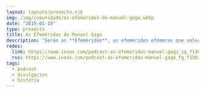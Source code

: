 ```yaml
---
layout: layouts/proxecto.njk
img: /img/comunidade/as-efemerides-de-manuel-gago.webp
date: "2019-01-19"
type: proxecto
title: As Efeméridas de Manuel Gago
description: "Serán as **Efeméridas**, as efemérides efémeras que seleccionará para ti. Que que raio é iso? Pois habitualmente temos unha idea das efemérides vinculadas ao nacemento ou morte de grandes prebostes, políticos, científicos ou artistas, conmemoración de batallas, conquistas, caídas e descensos de imperios.\n\nManuel Gago quere ofrecerche outra cousa ben divertida: explorar a inxente documentación galega, desde a Idade Media (ou a veces antes) ata o século XX, para conmemorar feitos pequenos que nos contan moito de nós mesmos: desde caídas dun carro ata vendas de leiras, pasando por representacións teatrais, rifas entre parroquias ou batallas esquecidas. Pequenas historias coas que podemos aprender moito do noso pasado. \n\nDescarga todos os episodios da <a rel=\"noreferrer noopener\" href=\"https://drive.google.com/file/d/1Ff4hKM-bWXpVsFPJQP2NTN3amWmzTxyo/view?usp=sharing\" target=\"_blank\">tempada 1</a>, <a rel=\"noreferrer noopener\" href=\"https://drive.google.com/file/d/15vTapu_CwcAJw_BBXQAbu09sEH-TvLII/view?usp=sharing\" target=\"_blank\">tempada 2</a>, [tempada 3](https://drive.google.com/file/d/1Nd_pm-MniPC39ppr6pYivdJq9kadsJKl/view?usp=sharing\" target=\"_blank\" rel=\"noreferrer noopener) e [tempada 4](https://drive.google.com/file/d/1nQpFsnvgRGqudK4tXZtp14F0cr0EQYst/view?usp=sharing\" target=\"_blank\" rel=\"noreferrer noopener).\n\nTexto e máis información en: [www.manuelgago.org](http://www.manuelgago.org/blog/2017/09/10/volven-as-efemeridas-a-radio-galega/)"
redes:
  link: https://www.ivoox.com/podcast-as-efemeridas-manuel-gago_sq_f1303922_1.html
  rss: https://www.ivoox.com/podcast-as-efemeridas-manuel-gago_fg_f1303922_filtro_1.xml
tags:
  - podcast
  - divulgacion
  - historia
---
```

